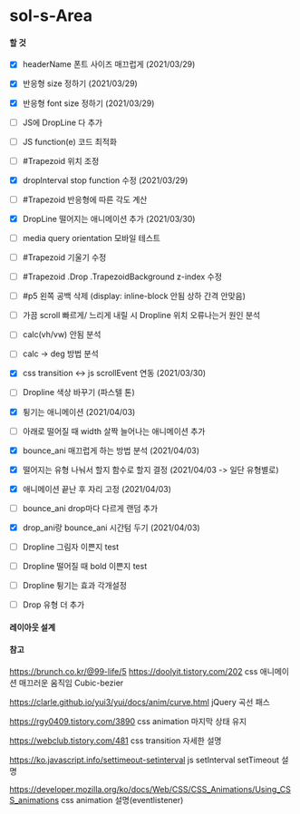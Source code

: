 # sol-s-Area



#### 할 것

- [x] headerName 폰트 사이즈 매끄럽게 (2021/03/29)
- [x] 반응형 size 정하기 (2021/03/29)
- [x] 반응형 font size 정하기 (2021/03/29)
- [ ] JS에 DropLine 다 추가
- [ ] JS function(e) 코드 최적화
- [ ] #Trapezoid 위치 조정
- [x] dropInterval stop function 수정 (2021/03/29)
- [ ] #Trapezoid 반응형에 따른 각도 계산
- [x] DropLine 떨어지는 애니메이션 추가 (2021/03/30)
- [ ] media query orientation 모바일 테스트
- [ ] #Trapezoid 기울기 수정
- [ ] #Trapezoid .Drop .TrapezoidBackground z-index 수정
- [ ] #p5 왼쪽 공백 삭제 (display: inline-block 안됨 상하 간격 안맞음)
- [ ] 가끔 scroll 빠르게/ 느리게 내릴 시 Dropline 위치 오류나는거 원인 분석
- [ ] calc(vh/vw) 안됨 분석
- [ ] calc -> deg 방법 분석
- [x] css transition <-> js scrollEvent 연동 (2021/03/30)
- [ ] Dropline 색상 바꾸기 (파스텔 톤)
- [x] 튕기는 애니메이션 (2021/04/03)
- [ ] 아래로 떨어질 때 width 살짝 늘어나는 애니메이션 추가
- [x] bounce_ani 매끄럽게 하는 방법 분석 (2021/04/03)
- [x] 떨어지는 유형 나눠서 할지 함수로 할지 결정 (2021/04/03 -> 일단 유형별로)
- [x] 애니메이션 끝난 후 자리 고정 (2021/04/03)
- [ ] bounce_ani drop마다 다르게 랜덤 추가
- [x] drop_ani랑 bounce_ani 시간텀 두기 (2021/04/03)
- [ ] Dropline 그림자 이쁜지 test
- [ ] Dropline 떨어질 때 bold 이쁜지 test
- [ ] Dropline 튕기는 효과 각개설정
- [ ] Drop 유형 더 추가


#### 레이아웃 설계



#### 참고

https://brunch.co.kr/@99-life/5
https://doolyit.tistory.com/202
css 애니메이션 매끄러운 움직임 Cubic-bezier

https://clarle.github.io/yui3/yui/docs/anim/curve.html
jQuery 곡선 패스

https://rgy0409.tistory.com/3890
css animation 마지막 상태 유지

https://webclub.tistory.com/481
css transition 자세한 설명

https://ko.javascript.info/settimeout-setinterval
js setInterval setTimeout 설명

https://developer.mozilla.org/ko/docs/Web/CSS/CSS_Animations/Using_CSS_animations
css animation 설명(eventlistener)





